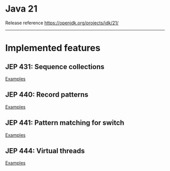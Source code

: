 # Java 21

Release reference https://openjdk.org/projects/jdk/21/

***
# Implemented features
## JEP 431: Sequence collections
[Examples](src/test/java/jep431)

## JEP 440: Record patterns
[Examples](src/test/java/jep440)

## JEP 441: Pattern matching for switch
[Examples](src/test/java/jep441)

## JEP 444: Virtual threads
[Examples](src/test/java/jep444)
